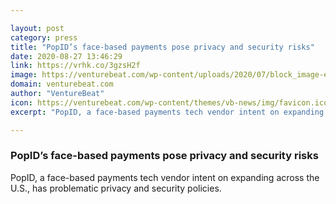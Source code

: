 ```yaml
---

layout: post
category: press
title: "PopID’s face-based payments pose privacy and security risks"
date: 2020-08-27 13:46:29
link: https://vrhk.co/3gzsH2f
image: https://venturebeat.com/wp-content/uploads/2020/07/block_image-e1597092687237.jpg?w=1200&strip=all
domain: venturebeat.com
author: "VentureBeat"
icon: https://venturebeat.com/wp-content/themes/vb-news/img/favicon.ico
excerpt: "PopID, a face-based payments tech vendor intent on expanding across the U.S., has problematic privacy and security policies."

---
```


### PopID’s face-based payments pose privacy and security risks

PopID, a face-based payments tech vendor intent on expanding across the U.S., has problematic privacy and security policies.